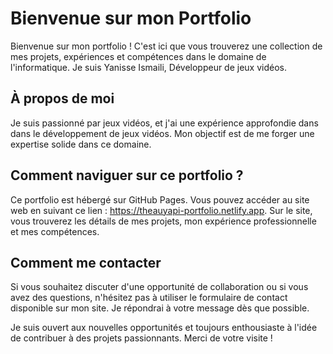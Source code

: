 # Bienvenue sur mon Portfolio

Bienvenue sur mon portfolio ! C'est ici que vous trouverez une collection de mes projets, expériences et compétences dans le domaine de l'informatique. Je suis Yanisse Ismaili, Développeur de jeux vidéos.

## À propos de moi

Je suis passionné par jeux vidéos, et j'ai une expérience approfondie dans dans le développement de jeux vidéos. Mon objectif est de me forger une expertise solide dans ce domaine.

## Comment naviguer sur ce portfolio ?

Ce portfolio est hébergé sur GitHub Pages. Vous pouvez accéder au site web en suivant ce lien : https://theauyapi-portfolio.netlify.app. Sur le site, vous trouverez les détails de mes projets, mon expérience professionnelle et mes compétences.

## Comment me contacter

Si vous souhaitez discuter d'une opportunité de collaboration ou si vous avez des questions, n'hésitez pas à utiliser le formulaire de contact disponible sur mon site. Je répondrai à votre message dès que possible.

Je suis ouvert aux nouvelles opportunités et toujours enthousiaste à l'idée de contribuer à des projets passionnants. Merci de votre visite !